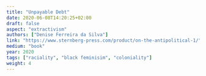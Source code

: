 ```yaml
---
title: "Unpayable Debt"
date: 2020-06-08T14:20:25+02:00
draft: false
aspect: "extractivism"
authors: ["Denise Ferreira da Silva"]
link: "https://www.sternberg-press.com/product/on-the-antipolitical-1/"
medium: "book"
year: 2020
tags: ["raciality", "black feminisim", "coloniality"]
weight: 4
---
```

